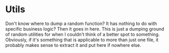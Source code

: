 # Utils

Don't know where to dump a random function? It has nothing to do with specific business logic? Then it goes in here. This is just a dumping ground of random utilities for when I couldn't think of a better spot to something. Obviously, if it's something that is applicable to more than just one file, it probably makes sense to extract it and put here if nowhere else.
